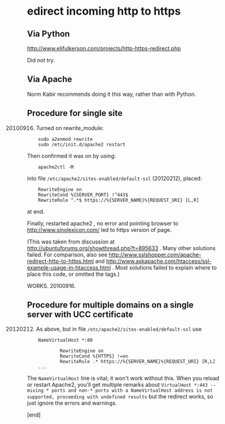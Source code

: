 edirect incoming http to https
===============================

Via Python
----------

http://www.elifulkerson.com/projects/http-https-redirect.php

Did not try.

Via Apache
----------

Norm Kabir recommends doing it this way, rather than with Python.

Procedure for single site
-------------------------
20100916. Turned on rewrite_module:

        sudo a2enmod rewrite
        sudo /etc/init.d/apache2 restart

Then confirmed it was on by using:

        apache2ctl -M

into file `/etc/apache2/sites-enabled/default-ssl` (20120212), placed:

        RewriteEngine on
        RewriteCond %{SERVER_PORT} !^443$
        RewriteRule ^.*$ https://%{SERVER_NAME}%{REQUEST_URI} [L,R]

at end. 

Finally, restarted apache2 , no error and pointing browser to http://www.sinolexicon.com/ led to https version of page.

(This was taken from discussion at http://ubuntuforums.org/showthread.php?t=895633 . Many other solutions failed. For comparison, also see http://www.sslshopper.com/apache-redirect-http-to-https.html and http://www.askapache.com/htaccess/ssl-example-usage-in-htaccess.html . Most solutions failed to explain where to place this code, or omitted the  tags.)

WORKS. 20100916.

Procedure for multiple domains on a single server with UCC certificate
----------------------------------------------------------------------

20120212. As above, but in file `/etc/apache2/sites-enabled/default-ssl` use 


        NameVirtualHost *:80                                                            
        
                RewriteEngine on
                RewriteCond %{HTTPS} !=on
                RewriteRule .* https://%{SERVER_NAME}%{REQUEST_URI} [R,L]
        ...

The `NameVirtualHost` line is vital; it won't work without this. When you reload or restart Apache2, you'll get multiple remarks about `VirtualHost *:443 -- mixing * ports and non-* ports with a NameVirtualHost address is not supported, proceeding with undefined results` but the redirect works, so just ignore the errors and warnings.

[end]
